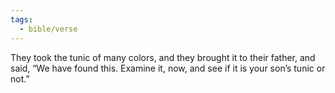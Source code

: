 ```yaml
---
tags:
  - bible/verse
---
```

They took the tunic of many colors, and they brought it to their father, and said, “We have found this. Examine it, now, and see if it is your son’s tunic or not.”